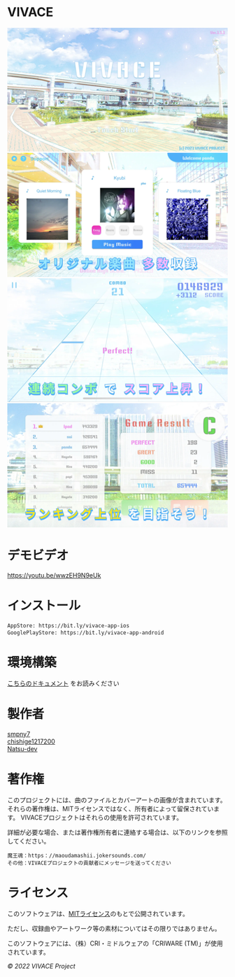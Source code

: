 # VIVACE
![SCREENSHOT_1](Docs/img/SCREENSHOT_1.webp)
![SCREENSHOT_2](Docs/img/SCREENSHOT_2.webp)
![SCREENSHOT_3](Docs/img/SCREENSHOT_3.webp)
![SCREENSHOT_4](Docs/img/SCREENSHOT_4.webp)

# デモビデオ
https://youtu.be/wwzEH9N9eUk

# インストール
```
AppStore: https://bit.ly/vivace-app-ios
GooglePlayStore: https://bit.ly/vivace-app-android
```

# 環境構築
[こちらのドキュメント](Docs/ENVIRONMENT.md) をお読みください

# 製作者
[smpny7](https://github.com/smpny7)<br />
[chishige1217200](https://github.com/chishige1217200)<br />
[Natsu-dev](https://github.com/Natsu-dev)<br />

# 著作権
このプロジェクトには、曲のファイルとカバーアートの画像が含まれています。
それらの著作権は、MITライセンスではなく、所有者によって留保されています。
VIVACEプロジェクトはそれらの使用を許可されています。

詳細が必要な場合、または著作権所有者に連絡する場合は、以下のリンクを参照してください。

```
魔王魂：https：//maoudamashii.jokersounds.com/
その他：VIVACEプロジェクトの貢献者にメッセージを送ってください
```

# ライセンス
このソフトウェアは、[MITライセンス](LICENCE)のもとで公開されています。

ただし、収録曲やアートワーク等の素材についてはその限りではありません。

このソフトウェアには、（株）CRI・ミドルウェアの「CRIWARE (TM)」が使用されています。

*©︎ 2022 VIVACE Project*
